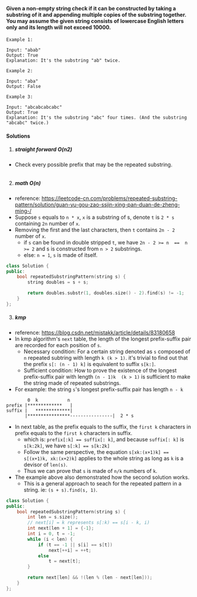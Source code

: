 #### Given a non-empty string check if it can be constructed by taking a substring of it and appending multiple copies of the substring together. You may assume the given string consists of lowercase English letters only and its length will not exceed 10000.

 

```
Example 1:

Input: "abab"
Output: True
Explanation: It's the substring "ab" twice.

Example 2:

Input: "aba"
Output: False

Example 3:

Input: "abcabcabcabc"
Output: True
Explanation: It's the substring "abc" four times. (And the substring "abcabc" twice.)
```

#### Solutions

1. ##### straight forward O(n2)

- Check every possible prefix that may be the repeated substring.

```c++

```

2. ##### math O(n)

- reference: https://leetcode-cn.com/problems/repeated-substring-pattern/solution/guan-yu-gou-zao-ssjin-xing-pan-duan-de-zheng-ming-/
- Suppose `s` equals to `n * x`, `x` is a substring of s, denote `t` is `2 * s` containing  `2n` number of `x`.
- Removing the first and the last characters, then `t` contains `2n - 2` number of `x`.
    - if `s` can be found in double stripped `t`, we have `2n - 2 >= n  ==  n >= 2` and s is constructed from `n > 2` substrings. 
    - else: `n = 1`, `s` is made of itself.

```c++
class Solution {
public:
    bool repeatedSubstringPattern(string s) {
        string doubles = s + s;

        return doubles.substr(1, doubles.size() - 2).find(s) != -1;
    }
};
```

3. ##### kmp

- reference: https://blog.csdn.net/mistakk/article/details/83180658
- In kmp algorithm's `next` table, the length of the longest prefix-suffix pair are recorded for each position of `s`.
    - Necessary condition: For a certain string denoted as `s` composed of `n` repeated subtring with length `k (k > 1)`. it's trivial to find out that the prefix `s[: (n - 1) k]` is equivalent to suffix `s[k:]`.
    - Sufficient condition: How to prove the existence of the longest prefix-suffix pair with length `(n - 1)k  (k > 1)` is sufficient to make the string made of repeated substrings.
- For example: the string `s`'s longest prefix-suffix pair has length `n - k`

```
        0  k           n
prefix |*************   |
suffix |   *************|
       |****************----------------|  2 * s
```

- In next table, as the prefix equals to the suffix, the `first k` characters in prefix equals to the `first k` characters in suffix.
    - which is: `prefix[:k] == suffix[: k]`, and because `suffix[: k]` is `s[k:2k]`, we have `s[:k] == s[k:2k]`
    - Follow the same perspective, the equation `s[xk:(x+1)k] == s[(x+1)k, xk:(x+2)k]` applies to the whole string as long as `k` is a devisor of `len(s)`.
    - Thus we can prove that `s` is made of `n/k` numbers of `k`.
- The example above also demonstrated how the second solution works.
    - This is a general approach to seach for the repeated pattern in a string. ie: `(s + s).find(s, 1)`.

```c++
class Solution {
public:
    bool repeatedSubstringPattern(string s) {
        int len = s.size();
        // next[i] = k represents s[:k) == s[i - k, i)
        int next[len + 1] = {-1};
        int i = 0, t = -1;
        while (i < len) {
            if (t == -1 || s[i] == s[t])
                next[++i] = ++t;
            else
                t = next[t];
        }

        return next[len] && !(len % (len - next[len]));
    }
};
```